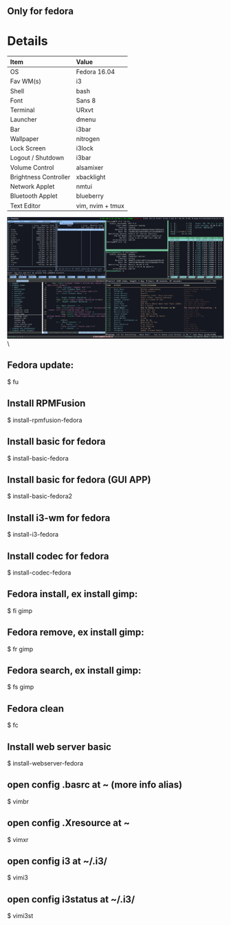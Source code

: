 ## Only for fedora

# Details

| Item | Value |
| :--- | :---- |
| OS | Fedora 16.04 |
| Fav WM(s) | i3 |
| Shell | bash |
| Font | Sans 8 |
| Terminal | URxvt|
| Launcher | dmenu |
| Bar | i3bar |
| Wallpaper | nitrogen |
| Lock Screen | i3lock|
| Logout / Shutdown | i3bar |
| Volume Control | alsamixer |
| Brightness Controller | xbacklight |
| Network Applet | nmtui |
| Bluetooth Applet | blueberry |
| Text Editor | vim, nvim + tmux |

![](ss.png)\

## Fedora update:
$ fu

## Install RPMFusion
$ install-rpmfusion-fedora

## Install basic for fedora
$ install-basic-fedora

## Install basic for fedora (GUI APP)
$ install-basic-fedora2

## Install i3-wm for fedora
$ install-i3-fedora

## Install codec for fedora
$ install-codec-fedora

## Fedora install, ex install gimp:
$ fi gimp

## Fedora remove, ex install gimp:
$ fr gimp

## Fedora search, ex install gimp:
$ fs gimp

## Fedora clean
$ fc

## Install web server basic
$ install-webserver-fedora

## open config .basrc at ~ (more info alias)
$ vimbr

## open config .Xresource at ~
$ vimxr

## open config i3 at ~/.i3/
$ vimi3

## open config i3status at ~/.i3/
$ vimi3st
